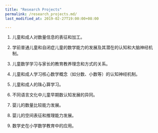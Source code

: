```yaml
---
title: "Research Projects"
permalink: /research_projects.md/
last_modified_at: 2019-02-27T19:00:00+08:00

---
```



1. 儿童和成人对数量信息的表征和加工。

2. 学前普通儿童和自闭症儿童的数学能力的发展及其潜在的认知和大脑神经机制。

3. 儿童数学学习与家长的教育教养理念和方式的关系。

4. 儿童和成人学习核心数学概念（如分数、小数等）的认知神经机制。

5. 儿童和成人的珠心算学习。

6. 不同语言文化中儿童早期数认知发展的异同。

7. 婴儿的数量比较能力发展。

8. 婴儿的空间表征和推理能力发展。

9. 数学史在小学数学教育中的应用。
